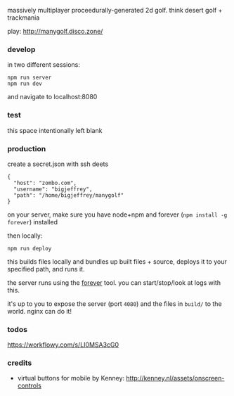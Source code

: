 massively multiplayer proceedurally-generated 2d golf. think desert golf + trackmania

play: http://manygolf.disco.zone/

### develop

in two different sessions:

```
npm run server
npm run dev
```

and navigate to localhost:8080

### test

this space intentionally left blank

### production

create a secret.json with ssh deets

```
{
  "host": "zombo.com",
  "username": "bigjeffrey",
  "path": "/home/bigjeffrey/manygolf"
}
```

on your server, make sure you have node+npm and forever (`npm install -g forever`) installed

then locally:

```
npm run deploy
```

this builds files locally and bundles up built files + source, deploys it to your specified path, and runs it.

the server runs using the [forever](https://github.com/foreverjs/forever) tool. you can start/stop/look at logs with this.

it's up to you to expose the server (port `4080`) and the files in `build/` to the world. nginx can do it!

### todos

https://workflowy.com/s/LI0MSA3cG0

### credits

* virtual buttons for mobile by Kenney: http://kenney.nl/assets/onscreen-controls
